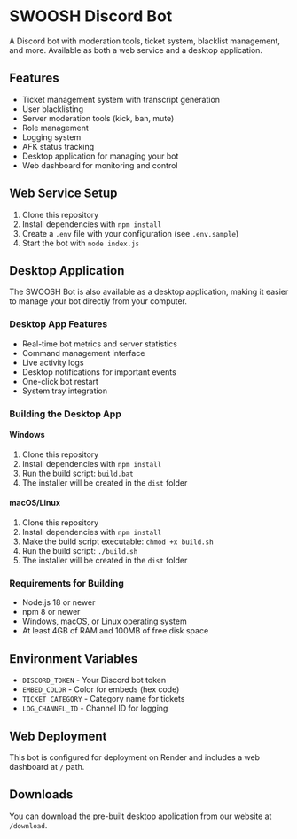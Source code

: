 # SWOOSH Discord Bot

A Discord bot with moderation tools, ticket system, blacklist management, and more. Available as both a web service and a desktop application.

## Features

- Ticket management system with transcript generation
- User blacklisting
- Server moderation tools (kick, ban, mute)
- Role management
- Logging system
- AFK status tracking
- Desktop application for managing your bot
- Web dashboard for monitoring and control

## Web Service Setup

1. Clone this repository
2. Install dependencies with `npm install`
3. Create a `.env` file with your configuration (see `.env.sample`)
4. Start the bot with `node index.js`

## Desktop Application

The SWOOSH Bot is also available as a desktop application, making it easier to manage your bot directly from your computer.

### Desktop App Features

- Real-time bot metrics and server statistics
- Command management interface
- Live activity logs
- Desktop notifications for important events
- One-click bot restart
- System tray integration

### Building the Desktop App

#### Windows
1. Clone this repository
2. Install dependencies with `npm install`
3. Run the build script: `build.bat`
4. The installer will be created in the `dist` folder

#### macOS/Linux
1. Clone this repository
2. Install dependencies with `npm install`
3. Make the build script executable: `chmod +x build.sh`
4. Run the build script: `./build.sh`
5. The installer will be created in the `dist` folder

### Requirements for Building

- Node.js 18 or newer
- npm 8 or newer
- Windows, macOS, or Linux operating system
- At least 4GB of RAM and 100MB of free disk space

## Environment Variables

- `DISCORD_TOKEN` - Your Discord bot token
- `EMBED_COLOR` - Color for embeds (hex code)
- `TICKET_CATEGORY` - Category name for tickets
- `LOG_CHANNEL_ID` - Channel ID for logging

## Web Deployment

This bot is configured for deployment on Render and includes a web dashboard at `/` path.

## Downloads

You can download the pre-built desktop application from our website at `/download`.